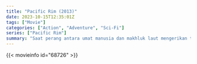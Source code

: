 ```yaml
---
title: "Pacific Rim (2013)"
date: 2023-10-15T12:35:01Z
tags: ["Movie"]
categories: ["Action", "Adventure", "Sci-Fi"]
series: ["Pacific Rim"]
summary: "Saat perang antara umat manusia dan makhluk laut mengerikan terus terjadi, seorang mantan pilot dan seorang peserta pelatihan dipasangkan untuk mengemudikan senjata khusus yang tampaknya sudah ketinggalan zaman dalam upaya putus asa untuk menyelamatkan dunia dari kiamat."
---
```



  <mux-player stream-type="on-demand"
  src="https://kp3d-my.sharepoint.com/personal/ryoo_kp3d_onmicrosoft_com/_layouts/15/download.aspx?share=EVOGYknTuidAlIVdiNS9RpoBxZxvjP_nAIJYUcl5PisRQQ" prefer-playback="mse" controls>
 
  </mux-player>
  

{{< movieinfo id="68726" >}}

  <script src="https://cdn.jsdelivr.net/npm/@mux/mux-player"></script>
  
   <script type="application/ld+json">
 {
  "@context": "https://schema.org/",
  "@type": "VideoObject",
  "name": "Pacific Rim (2013)",
  "contentUrl": "https://stream.mux.com/txyo21JRM8RmGxkKZJrAZTmifkqj01OLidz02L4a4T4ME.m3u8",
  "thumbnailUrl": "https://www.themoviedb.org/t/p/original/g4wP4RApXhr1UkjDt12CsmJuf73.jpg?width=314&fit_mode=preserve&time=25",
  "uploadDate": "2023-10-15T12:35:01Z",
}

</script>